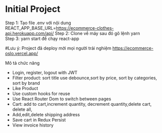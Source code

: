 # Initial Project
Step 1: Tạo file .env với nội dung REACT_APP_BASE_URL=https://ecommerce-clothes-api.herokuapp.com/api/
Step 2: Clone về máy sau đó gõ lệnh yarn <br>
Step 3: yarn start để chạy react-app

#Lưu ý: Project đã deploy mời mọi người trải nghiệm
https://ecommerce-oslo.vercel.app/


Mô tả chức năng
+ Login, register, logout with JWT
+ Filter product:  sort title use debounce,sort by price, sort by categories, sort by brand
+ Like Product
+ Use custom hooks for reuse
+ Use React Router Dom to switch between pages
+ Cart: add to cart,increment quantity, decrement quantity,delete cart, delete all,
+ Add,edit,delete shipping address
+ Save cart in Redux Persist
+ View invoice history
